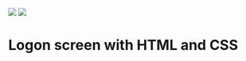 <img src="https://img.shields.io/static/v1?label=html&message=language&color=green&style=for-the-badge&logo=HTML5"/> <img src="https://img.shields.io/static/v1?label=css&message=language&color=green&style=for-the-badge&logo=CSS3"/>

# Logon screen with HTML and CSS
